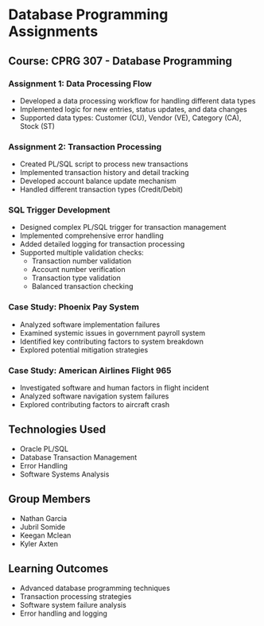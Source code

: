 # Database Programming Assignments

## Course: CPRG 307 - Database Programming

### Assignment 1: Data Processing Flow
- Developed a data processing workflow for handling different data types
- Implemented logic for new entries, status updates, and data changes
- Supported data types: Customer (CU), Vendor (VE), Category (CA), Stock (ST)

### Assignment 2: Transaction Processing
- Created PL/SQL script to process new transactions
- Implemented transaction history and detail tracking
- Developed account balance update mechanism
- Handled different transaction types (Credit/Debit)

### SQL Trigger Development
- Designed complex PL/SQL trigger for transaction management
- Implemented comprehensive error handling
- Added detailed logging for transaction processing
- Supported multiple validation checks:
  - Transaction number validation
  - Account number verification
  - Transaction type validation
  - Balanced transaction checking

### Case Study: Phoenix Pay System
- Analyzed software implementation failures
- Examined systemic issues in government payroll system
- Identified key contributing factors to system breakdown
- Explored potential mitigation strategies

### Case Study: American Airlines Flight 965
- Investigated software and human factors in flight incident
- Analyzed software navigation system failures
- Explored contributing factors to aircraft crash

## Technologies Used
- Oracle PL/SQL
- Database Transaction Management
- Error Handling
- Software Systems Analysis

## Group Members
- Nathan Garcia
- Jubril Somide
- Keegan Mclean
- Kyler Axten

## Learning Outcomes
- Advanced database programming techniques
- Transaction processing strategies
- Software system failure analysis
- Error handling and logging
